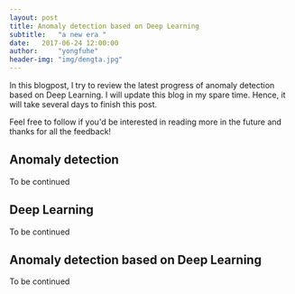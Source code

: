 ```yaml
---
layout: post
title: Anomaly detection based on Deep Learning
subtitle:   "a new era "
date:   2017-06-24 12:00:00
author:     "yongfuhe"
header-img: "img/dengta.jpg"
---
```


<p> In this blogpost, I try to review the latest progress of anomaly detection based on Deep Learning. I will update  this blog in my spare time.  Hence, it will take several days  to  finish this post. </p>

<p>Feel free to follow if you'd be interested in reading more in the future and thanks for all the feedback!</p>

##  Anomaly detection
<p>To be continued </p>


## Deep Learning
<p>To be continued </p>


## Anomaly detection based on Deep Learning
<p>To be continued </p>




<link rel="stylesheet" type="text/css" href="{{ site.baseurl }}/css/shCore.css">
<link rel="stylesheet" type="text/css" href="{{ site.baseurl }}/css/shThemeDefault.css">
<script src="{{ site.baseurl }}/js/shCore.js"></script>
<script src="{{ site.baseurl }}/js/shLegacy.js"></script>
<script src="{{ site.baseurl }}/js/shBrushPython.js"></script>
<script type="text/javascript">
	// SyntaxHighlighter.config.bloggerMode = true;
	SyntaxHighlighter.config.toolbar = true;
    SyntaxHighlighter.all();
</script>
